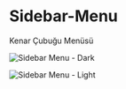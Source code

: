 # Sidebar-Menu
Kenar Çubuğu Menüsü

![Sidebar Menu - Dark](https://user-images.githubusercontent.com/111640113/230033983-308b418c-ea75-4640-a4ca-82dca0a1fa90.png)

![Sidebar Menu - Light](https://user-images.githubusercontent.com/111640113/230034040-4eee5966-9aa1-4e51-a07b-72ac8683208f.png)
